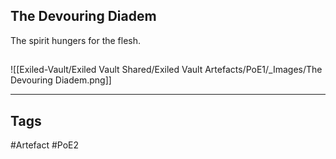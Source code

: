 ## The Devouring Diadem
The spirit hungers for the flesh.
##
![[Exiled-Vault/Exiled Vault Shared/Exiled Vault Artefacts/PoE1/_Images/The Devouring Diadem.png]]

---
## Tags
#Artefact
#PoE2